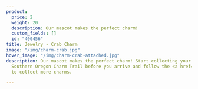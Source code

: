 ```yaml
---
product:
  price: 2
  weight: 20
  description: Our mascot makes the perfect charm!
  custom_fields: []
  id: "400456"
title: Jewelry - Crab Charm
image: "/img/charm-crab.jpg"
hover_image: "/img/charm-crab-attached.jpg"
description: Our mascot makes the perfect charm! Start collecting your charms on the
  Southern Oregon Charm Trail before you arrive and follow the <a href="https://www.oregonsadventurecoast.com/img/CharmTrailMap2019.pdf">Map</a>
  to collect more charms.

---
```

